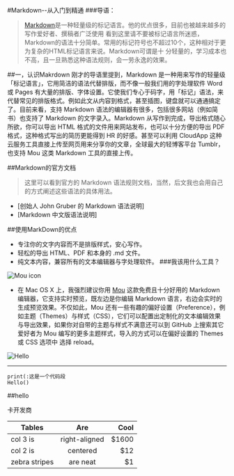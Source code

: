 #Markdown--从入门到精通
###导语：
>[Markdown](http://zk.wikipedia.org/wiki/Markdown)是一种轻量级的标记语言。他的优点很多，目前也被越来越多的写作爱好者、撰稿者广泛使用
>看到这里请不要被标记语言所迷惑，Markdown的语法十分简单。常用的标记符号也不超过10个，这种相对于更为复杂的HTML标记语言来说。Markdown可谓是十
>分轻量的，学习成本也不高，且一旦熟悉这种语法规则，会一劳永逸的效果。

##一，认识Makrdown
刚才的导语里提到，Markdown 是一种用来写作的轻量级「标记语言」，它用简洁的语法代替排版，而不像一般我们用的字处理软件 Word 或 Pages 有大量的排版、字体设置。它使我们专心于码字，用「标记」语法，来代替常见的排版格式。例如此文从内容到格式，甚至插图，键盘就可以通通搞定了。目前来看，支持 Markdown 语法的编辑器有很多，包括很多网站（例如简书）也支持了 Markdown 的文字录入。Markdown 从写作到完成，导出格式随心所欲，你可以导出 HTML 格式的文件用来网站发布，也可以十分方便的导出 PDF 格式，这种格式写出的简历更能得到 HR 的好感。甚至可以利用 CloudApp 这种云服务工具直接上传至网页用来分享你的文章，全球最大的轻博客平台 Tumblr，也支持 Mou 这类 Markdown 工具的直接上传。

##Markdown的官方文档
>这里可以看到官方的 Markdown 语法规则文档，当然，后文我也会用自己的方式阐述这些语法的具体用法。
* [创始人 John Gruber 的 Markdown 语法说明]
* [Markdown 中文版语法说明]

##使用MarkDown的优点
* 专注你的文字内容而不是排版样式，安心写作。
* 轻松的导出 HTML、PDF 和本身的 .md 文件。
* 纯文本内容，兼容所有的文本编辑器与字处理软件。
###我该用什么工具？

![Mou icon](http://mouapp.com/Mou_128.png)
* 在 Mac OS X 上，我强烈建议你用 [Mou](http://mouapp.com) 这款免费且十分好用的 Markdown 编辑器，它支持实时预览，既左边是你编辑 Markdown 语言，右边会实时的生成预览效果。不仅如此，Mou 还有一些有趣的偏好设置（Preference），例如主题（Themes）与样式（CSS），它们可以配置出定制化的文本编辑效果与导出效果，如果你对自带的主题与样式不满意还可以到 GitHub 上搜索其它爱好者为 Mou 编写的更多主题样式，导入的方式可以在偏好设置的 Themes 或 CSS 选项中 选择 reload。

![Hello](http://i1.sinaimg.cn/IT/2010/0419/201041993511.jpg)


***
```
print(:这是一个代码段
Hello()
```
##hello

卡开发商

| Tables        | Are           | Cool  |
| ------------- |:-------------:| -----:|
| col 3 is      | right-aligned | $1600 |
| col 2 is      | centered      |   $12 |
| zebra stripes | are neat      |    $1 |